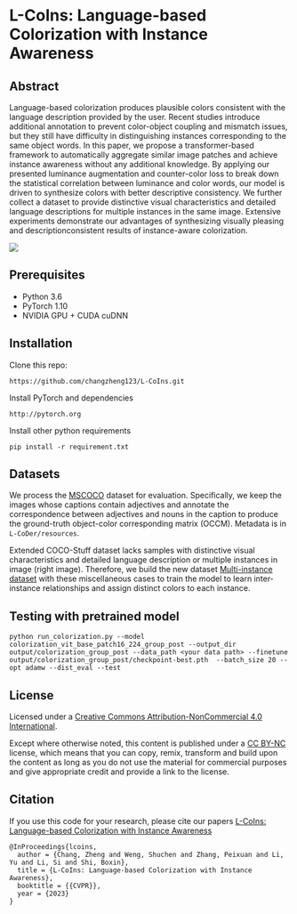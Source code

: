 # L-CoIns: Language-based Colorization with Instance Awareness

## Abstract
Language-based colorization produces plausible colors consistent with the language description provided by the user. Recent studies introduce additional annotation to prevent color-object coupling and mismatch issues, but they still have difficulty in distinguishing instances corresponding to the same object words. In this paper, we propose a transformer-based framework to automatically aggregate similar image patches and achieve instance awareness without any additional knowledge. By applying our presented luminance augmentation and counter-color loss to break down the statistical correlation between luminance and color words, our model is driven to synthesize colors with better descriptive consistency. We further collect a dataset to provide distinctive visual characteristics and detailed language descriptions for multiple instances in the same image. Extensive experiments demonstrate our advantages of synthesizing visually pleasing and descriptionconsistent results of instance-aware colorization.

<img src="teaser.png" align=center />


## Prerequisites
* Python 3.6
* PyTorch 1.10
* NVIDIA GPU + CUDA cuDNN

## Installation
Clone this repo: 
```
https://github.com/changzheng123/L-CoIns.git
```
Install PyTorch and dependencies
```
http://pytorch.org
```
Install other python requirements
```
pip install -r requirement.txt
```


## Datasets
We process the [MSCOCO](https://cocodataset.org/) dataset for evaluation. Specifically, we keep the images whose captions contain adjectives and annotate the correspondence between adjectives and nouns in the caption to produce the ground-truth object-color corresponding matrix (OCCM). Metadata is in ``L-CoDer/resources``.

Extended COCO-Stuff dataset lacks samples with distinctive visual characteristics and detailed language description or multiple instances in image (right image). Therefore, we build the new dataset [Multi-instance dataset](https://drive.google.com/file/d/1FnVdKtAVdgIm8AXT3jZTivNySILUErU9/view?usp=drive_link) with these miscellaneous cases to train the model to learn inter-instance relationships and assign distinct colors to each instance.

## Testing with pretrained model
```
python run_colorization.py --model colorization_vit_base_patch16_224_group_post --output_dir output/colorization_group_post --data_path <your data path> --finetune output/colorization_group_post/checkpoint-best.pth  --batch_size 20 --opt adamw --dist_eval --test
```

## License
Licensed under a [Creative Commons Attribution-NonCommercial 4.0 International](https://creativecommons.org/licenses/by-nc/4.0/).

Except where otherwise noted, this content is published under a [CC BY-NC](https://creativecommons.org/licenses/by-nc/4.0/) license, which means that you can copy, remix, transform and build upon the content as long as you do not use the material for commercial purposes and give appropriate credit and provide a link to the license.

## Citation
If you use this code for your research, please cite our papers [L-CoIns: Language-based Colorization with Instance Awareness]([Whttps://ci.idm.pku.edu.cn/Weng_CVPR23f.pdf)
```
@InProceedings{lcoins,
  author = {Chang, Zheng and Weng, Shuchen and Zhang, Peixuan and Li, Yu and Li, Si and Shi, Boxin},
  title = {L-CoIns: Language-based Colorization with Instance Awareness},
  booktitle = {{CVPR}},
  year = {2023}
}
```
